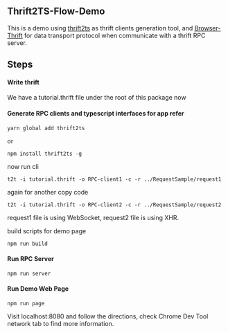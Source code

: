 ## Thrift2TS-Flow-Demo
This is a demo using [thrift2ts](https://www.npmjs.com/package/thrift2ts) as thrift clients generation tool, and [Browser-Thrift](https://www.npmjs.com/package/browser-thrift2) for data transport protocol when communicate with a thrift RPC server.

## Steps

#### Write thrift

We have a tutorial.thrift file under the root of this package now

#### Generate RPC clients and typescript interfaces for app refer

```
yarn global add thrift2ts
```

or

```
npm install thrift2ts -g
```

now run cli

```
t2t -i tutorial.thrift -o RPC-client1 -c -r ../RequestSample/request1
```

again for another copy code

```
t2t -i tutorial.thrift -o RPC-client2 -c -r ../RequestSample/request2
```

request1 file is using WebSocket, request2 file is using XHR.

build scripts for demo page

```
npm run build
```

#### Run RPC Server

```
npm run server
```

#### Run Demo Web Page

```
npm run page
```

Visit localhost:8080 and follow the directions, check Chrome Dev Tool network tab to find more information.